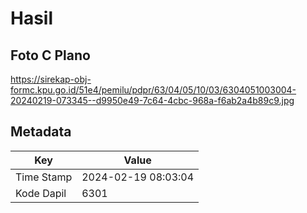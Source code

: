 # Hasil

## Foto C Plano

https://sirekap-obj-formc.kpu.go.id/51e4/pemilu/pdpr/63/04/05/10/03/6304051003004-20240219-073345--d9950e49-7c64-4cbc-968a-f6ab2a4b89c9.jpg


## Metadata

| Key        | Value               |
| ---------- | ------------------- |
| Time Stamp | 2024-02-19 08:03:04 |
| Kode Dapil | 6301                |



